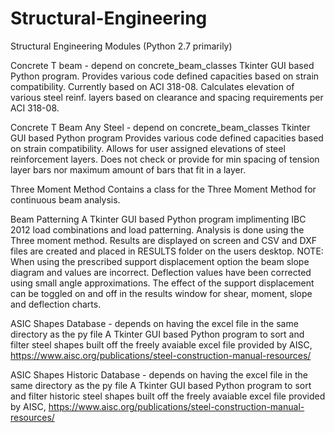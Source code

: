 # Structural-Engineering
Structural Engineering Modules (Python 2.7 primarily)

Concrete T beam - depend on concrete_beam_classes
Tkinter GUI based Python program.
Provides various code defined capacities based on strain compatibility. Currently based on ACI 318-08. Calculates elevation
of various steel reinf. layers based on clearance and spacing requirements per ACI 318-08.

Concrete T Beam Any Steel - depend on concrete_beam_classes
Tkinter GUI based Python program
Provides various code defined capacities based on strain compatibility. Allows for user assigned elevations of steel reinforcement
layers. Does not check or provide for min spacing of tension layer bars nor maximum amount of bars that fit in a layer.

Three Moment Method
Contains a class for the Three Moment Method for continuous beam analysis.

Beam Patterning
A Tkinter GUI based Python program implimenting IBC 2012 load combinations and load patterning. Analysis is done using the Three moment method. Results are displayed on screen and CSV and DXF files are created and placed in RESULTS folder on the users desktop. NOTE: When using the prescribed support displacement option the beam slope diagram and values are incorrect. Deflection values have been corrected using small angle approximations. The effect of the support displacement can be toggled on and off in the results window for shear, moment, slope and deflection charts.

ASIC Shapes Database - depends on having the excel file in the same directory as the py file
A Tkinter GUI based Python program to sort and filter steel shapes built off the freely avaiable excel file provided by AISC, https://www.aisc.org/publications/steel-construction-manual-resources/

ASIC Shapes Historic Database - depends on having the excel file in the same directory as the py file
A Tkinter GUI based Python program to sort and filter historic steel shapes built off the freely avaiable excel file provided by AISC, https://www.aisc.org/publications/steel-construction-manual-resources/
